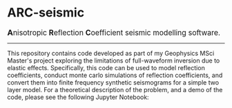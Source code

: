 # ARC-seismic

<span style="font-size:larger;"><b><span style="font-size:large;">A</span></b>nisotropic <b>R</b>eflection <b>C</b>oefficient seismic modelling software.</span>
***

This repository contains code developed as part of my Geophysics MSci Master's project exploring the limitations of full-waveform inversion due to elastic effects. Specifically, this code can be used to model reflection coefficients, conduct monte carlo simulations of reflection coefficients, and convert them into finite frequency synthetic seismograms for a simple two layer model. For a theoretical description of the problem, and a demo of the code, please see the following Jupyter Notebook:

